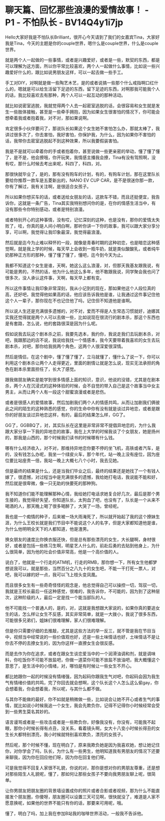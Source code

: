 # 聊天篇、回忆那些浪漫的爱情故事！ - P1 - 不怕队长 - BV14Q4y1i7jp

Hello大家好我是不怕队长Brilliant，很开心今天请到了我们的女嘉宾Tina，大家好我是Tina，今天的主题是你的couple世界，嗯什么是couple世界，什么是couple世界。

就是两个人一起做的一些事情，或者是兴趣爱好，或者是一些，默契的东西，都是可以理解为这方面，所以你平常比较喜欢，两个人一起做什么事情，比如说一些兴趣爱好什么的，跟比如说男朋友这样，可以一起去做一些手工。

手工对DIY，对啊就是做一些陶艺木艺，是的或者说搞一些那个什么戒指啊口红什么的，嗯就是可以给生活留下足迹的东西，留下足迹的东西，对啊那我可能我个人的话，我比较喜欢去有那种，两个人可以一起互动的那种活动。

就比如说密室逃脱，我就觉得两个人去一起密室逃脱的话，会很容易和女生就是发生一些肢体接触，甚至是一些牵手拥抱，因为如果女生很害怕的情况下，你可能会想牵着我或者抱着我，对不对，那如果说啊。

肯定很多小伙伴要问了，那说队长如果这个女生她不害怕怎么办，那就太棒了，我讲过很多次了，你去害怕，我好害怕，你保护我，为什么，因为如果你不害怕的话，我带你去密室逃脱起不到这种效果，所以我要假装害怕。

我是不是就可以牵着你的手或者抱着你，甚至说做一些更亲密的举动，懂了懂了懂了，是不是，他会撩哦，你开玩笑，我情感主播我会撩，Tina有没有驾照啊，没有哎，那什么时候去考出来呢，科四了，科四，对。

那很快就毕业了，是的，那有没有购车的计划，有的，有购车计划，那在这里队长要给你推荐一款车是五菱新出的，NANO EV CUP CAR，是不是很迷你那一款，你有了解过，我有关注啊，是很适合女孩子。

所以如果你想买车的话，或者送给女朋友的话，这款车不错，而且还挺便宜，我告诉你，这就是一条广告，Tina其实我特别想问你的是，在你的情感生活当中，有没有那些令你特别感动，或者是特别浪漫。

或者特别开心的这种事情，没有哎，记忆深刻的这种，也是没有，那你的爱情太失败了，哇，你真的是人间小明白啊，那听你讲一下你的故事，我可以跟大家分享分享，可以啊，我觉得让我印象最深，我觉得最浪漫。

然后就是迄今为止难以释怀的一段，就像是青春时期的这种初恋，也是暗恋这种感觉啊，就是我上学的时候，每天早上会收到一瓶牛奶，就是类似酸酸乳，或者纯牛奶那种正方形的那种，懂了懂了懂了，懂吧，迄今到今天为止。

我都不知道这个女生是谁，天啊，她这么这么浪漫，对，但那天我基友跟我说，有可能是男的，不然的话，他为什么他这么多年，他不敢跟我说，同学聚会我也问了很多次，没人承认这件事，天啊，每天早上都有变。

所以这件事情让我印象非常深刻，我从小记到的现在，那如果他这个人段位真的高，还好吧，我觉得他如果高的话，他应该告诉我他是谁，让我通过这件事记住他这个人一辈子，那你现在不也记住他了吗，记住但不知道他是谁啊。

所以说人生还是充满很多遗憾的，对不对，爱而不得是人生常态习惯就好，迪娜其实我还觉得就是两个人可以去做一些，比如说现在很流行的剧本杀，那这个东西也是有套路，怎么说，他的套路很深是因为什么呢。

假如说我去玩这个剧本杀之前，我要先选本，我约你，我说走我们去玩剧本杀，对吧，我跟那边的店不说，我说给我找一个情感本，我今天要带着我喜欢的女生去玩剧本杀，对吧，那你给我挑两个角色，这两个人很深爱很深情。

然后是情侣，在这个剧中，懂了懂了懂了，立马就懂了，懂什么了说一下，你可以利用这个剧本杀让两个人走得更近，里面的剧情让就是怎么说，现实无法承担的角色在剧本杀里面担任了，长大了感觉。

跟我做朋友确实是能学到很多情感上面的知识，意识，他说的没错，尤其是在剧本杀，两个人在沉浸式的这种体验的时候，会不自觉的带入自己是这个故事当中女主男主，从而让两个人有一段这个甜蜜浪漫或者是悲伤。

或者是很感人的爱情故事，然后加剧我们两个人的情感共鸣，从而让加剧我们俩彼此之间的陌生的这种熟悉的感觉，你的生命中你有没有就是谈过异地恋，或者是跟你的好朋友谈过异地恋这样，有的，最后的结果怎么样，GG了。

GG了，GGBBQ了，对，其实队长在这里是非常非常不提倡异地恋的，为什么我跟大家分享一下我的异地恋的故事，我在上大学的时候我谈了个女朋友，她是扬州的，那我是山西的，那个时候我们读书的时候哪有什么钱。

哪有什么经济收入，对不对，那维持异地恋你要不停的坐飞机，高铁或者汽车，是的，没有钱怎么办呢，我坐一个绿皮火车，那个年代，站一晚上没有座位，因为座位要比站座贵一倍，我站一晚上大概七八个小时，我去见她。

但是最终的结果是什么，还是当我们毕业之后，最终的结果还是她找了一个有钱人嫁了，很遗憾，对过程当中是充满很多的遗憾，我给她打电话，我说能不能和好，然后就是很卑微，像一只无助的快要死的那种狗。

我不知道你们能不能理解那种心情，我给她打电话求她复合好几次，最后是那个男生接的，我觉得好失望，你知道队长，太狗血了吧，也没有了，队长是一个从来不喝酒的人，那天晚上喝了很多喝醉了，大哭了一场，曾经呢。

我也是一个痴情的种子，后来被一场大雨淹死了，所以就开始起了我的这个撩妹生涯，为什么王校长就是我们节目中不能说这个人的名字，但是大家都知道他是谁，为什么他明明全天下的人都知道，他是渣男。

换女朋友的速度比你换衣服还快，但是总有那些漂亮的女生，大长腿啊，身材很好，或者是包括一些练习生啊，明星艺人什么的，前赴后勇的去贴到他身上，为什么很简单，因为他的社会价值非常高，他是一个高价值的人。

说白了，他就是一个行走的ATM机，行走的RMB，那你想一下，所有女生他都梦想说我可以，就是那些，当然百分之八九十的女生吧，不能一干打死一票人，对吧，我可以嫁的好一点，我可以飞上枝头变凤凰。

而且很多女生有一些奇奇怪怪的观念是，他总觉得自己可以操控一切，驾驭一切，我就是王校长最后一任这种感觉，很难的，我告诉你，不可能的，因为到了这种层次，这种阶级的人，最后一定是找一个能当部队的人。

他不可能找一个普通人的，是的，对，这就是我想跟大家说的，如果你真的要追女生的话，怎么样让女生不反感，其实非常简单，就是一大拨小，我说了很多东西，可能很多兄弟们，姐妹们很难理解，家人们很难理解。

但是你只需要仔细的去推敲，尤其是这些方法的举一反三，就不管是我在节目当中，视频当中经常说的一些价值观也好，还是一些土味情话也好，土味情话不是让你去不停的去撩女生的，因为你这样一直撩女生会很反感。

而是去作为你在追求，或者在跟女生谈恋爱当中的一个润滑油调和剂，就是调味料，你吃饭你不可能不放盐吧，你做一道菜你可能不放盐不放油吧，我大概懂这个意思了，是生活中的小情绪，对，哪怕是有时候让一些女生不开心。

都比她跟你一起的时候没有情绪强，因为起码你跟我生气对吧，你起码会因为我生气有情绪价值的共鸣，完了你回去就会想啊，这个队长这个人怎么这么偷gay，你会想着我，你会想着我，所以呢，与其什么都不做。

与其你不能做的最好，你不如就是稍微做一些，比如说会让她不开心或者生气的事情，就比如说小时候我追一个女生，我会先欺负你，记得不记得你小时候经常会受到一些男生莫名其妙的。

语言谩骂或者是一些攻击或者是一些欺负你，好像我没有，你没有，可能我不起眼，那你小时候长得有点丑，没关系，看着镜头啊，女大十八变小时候长得丑的女生长大都特别漂亮，我小时候就特别喜欢欺负，漂亮的女孩子。

然后呢，那个时候不懂，现在明白了，原来我欺负她是因为我喜欢她，想让她记住你，对你学会了吗，队长，为什么有一些男生，他明知道我有男朋友的情况下还要来聊我，因为你在回应他们呀，因为你在回复他们呀。

可是我觉得不回复人家很不礼貌，你说的对，那你是想对你的男朋友尊重，还是想对那些陌生人礼貌呢，懂了，那如何让那些女孩子不要向我男朋友聊上呢，很简单。

让你男朋友把朋友圈的背景墙设置成你的照片或者合影或者视频，那为什么不能直接发个朋友圈，你傻呀，朋友圈可以设置三天可见啊，很快就没了，难道是人家不愿意换呢，如果他的世界不能只有你的话，那要来可用呢，哦。

懂了，明白了吗，加上我在参加B站我的咖啡世界活动，一般我不告诉他。